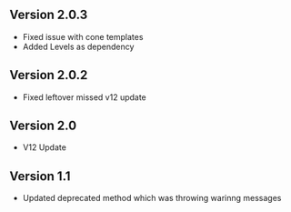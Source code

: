 ## Version 2.0.3
- Fixed issue with cone templates
- Added Levels as dependency

## Version 2.0.2
- Fixed leftover missed v12 update

## Version 2.0
- V12 Update

## Version 1.1
- Updated deprecated method which was throwing warinng messages


